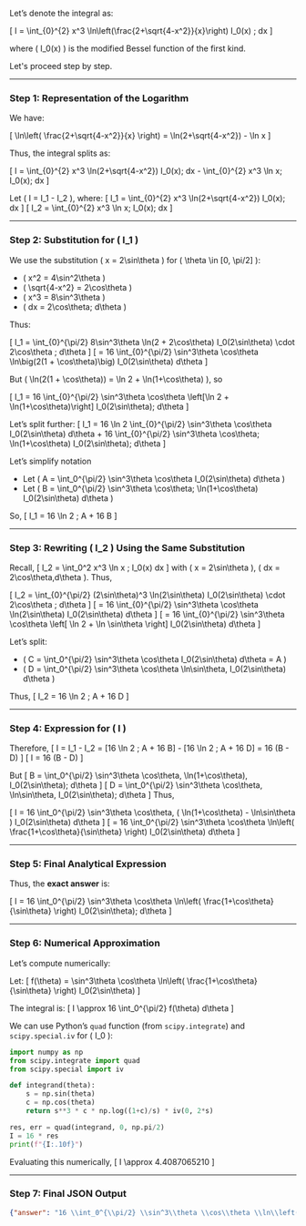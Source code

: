 Let’s denote the integral as:

\[
I = \int_{0}^{2} x^3 \ln\left(\frac{2+\sqrt{4-x^2}}{x}\right) I_0(x) \; dx
\]

where \( I_0(x) \) is the modified Bessel function of the first kind.

Let's proceed step by step.

---

### **Step 1: Representation of the Logarithm**

We have:

\[
\ln\left( \frac{2+\sqrt{4-x^2}}{x} \right) = \ln(2+\sqrt{4-x^2}) - \ln x
\]

Thus, the integral splits as:

\[
I = \int_{0}^{2} x^3 \ln(2+\sqrt{4-x^2}) I_0(x)\; dx - \int_{0}^{2} x^3 \ln x\; I_0(x)\; dx
\]

Let \( I = I_1 - I_2 \), where:
\[
I_1 = \int_{0}^{2} x^3 \ln(2+\sqrt{4-x^2}) I_0(x)\; dx
\]
\[
I_2 = \int_{0}^{2} x^3 \ln x\; I_0(x)\; dx
\]

---

### **Step 2: Substitution for \( I_1 \)**

We use the substitution \( x = 2\sin\theta \) for \( \theta \in [0, \pi/2] \):

- \( x^2 = 4\sin^2\theta \)
- \( \sqrt{4-x^2} = 2\cos\theta \)
- \( x^3 = 8\sin^3\theta \)
- \( dx = 2\cos\theta\; d\theta \)

Thus:

\[
I_1 = \int_{0}^{\pi/2} 8\sin^3\theta \ln(2 + 2\cos\theta) I_0(2\sin\theta) \cdot 2\cos\theta \; d\theta
\]
\[
= 16 \int_{0}^{\pi/2} \sin^3\theta \cos\theta \ln\big(2(1 + \cos\theta)\big) I_0(2\sin\theta) d\theta
\]

But \( \ln(2(1 + \cos\theta)) = \ln 2 + \ln(1+\cos\theta) \), so

\[
I_1 = 16 \int_{0}^{\pi/2} \sin^3\theta \cos\theta \left[\ln 2 + \ln(1+\cos\theta)\right] I_0(2\sin\theta)\; d\theta
\]

Let’s split further:
\[
I_1 = 16 \ln 2 \int_{0}^{\pi/2} \sin^3\theta \cos\theta I_0(2\sin\theta) d\theta + 16 \int_{0}^{\pi/2} \sin^3\theta \cos\theta\; \ln(1+\cos\theta) I_0(2\sin\theta)\; d\theta
\]

Let’s simplify notation

- Let \( A = \int_0^{\pi/2} \sin^3\theta \cos\theta I_0(2\sin\theta) d\theta \)
- Let \( B = \int_0^{\pi/2} \sin^3\theta \cos\theta\; \ln(1+\cos\theta) I_0(2\sin\theta) d\theta \)

So,
\[
I_1 = 16 \ln 2 \; A + 16 B
\]

---

### **Step 3: Rewriting \( I_2 \) Using the Same Substitution**

Recall,
\[
I_2 = \int_0^2 x^3 \ln x \; I_0(x) dx
\]
with \( x = 2\sin\theta \), \( dx = 2\cos\theta\,d\theta \). Thus,

\[
I_2 = \int_{0}^{\pi/2} (2\sin\theta)^3 \ln(2\sin\theta) I_0(2\sin\theta) \cdot 2\cos\theta \; d\theta
\]
\[
= 16 \int_{0}^{\pi/2} \sin^3\theta \cos\theta \ln(2\sin\theta) I_0(2\sin\theta) d\theta
\]
\[
= 16 \int_{0}^{\pi/2} \sin^3\theta \cos\theta \left[ \ln 2 + \ln \sin\theta \right] I_0(2\sin\theta) d\theta
\]

Let’s split:

- \( C = \int_0^{\pi/2} \sin^3\theta \cos\theta I_0(2\sin\theta) d\theta = A \)
- \( D = \int_0^{\pi/2} \sin^3\theta \cos\theta \ln\sin\theta\, I_0(2\sin\theta) d\theta \)

Thus,
\[
I_2 = 16 \ln 2 \; A + 16 D
\]

---

### **Step 4: Expression for \( I \)**

Therefore,
\[
I = I_1 - I_2 = [16 \ln 2 \; A + 16 B] - [16 \ln 2 \; A + 16 D] = 16 (B - D)
\]
\[
I = 16 (B - D)
\]

But
\[
B = \int_0^{\pi/2} \sin^3\theta \cos\theta\, \ln(1+\cos\theta)\, I_0(2\sin\theta)\; d\theta
\]
\[
D = \int_0^{\pi/2} \sin^3\theta \cos\theta\, \ln\sin\theta\, I_0(2\sin\theta)\; d\theta
\]
Thus,

\[
I = 16 \int_0^{\pi/2} \sin^3\theta \cos\theta\, ( \ln(1+\cos\theta) - \ln\sin\theta ) I_0(2\sin\theta) d\theta
\]
\[
= 16 \int_0^{\pi/2} \sin^3\theta \cos\theta \ln\left( \frac{1+\cos\theta}{\sin\theta} \right) I_0(2\sin\theta) d\theta
\]

---

### **Step 5: Final Analytical Expression**

Thus, the **exact answer** is:

\[
I = 16 \int_0^{\pi/2} \sin^3\theta \cos\theta \ln\left( \frac{1+\cos\theta}{\sin\theta} \right) I_0(2\sin\theta)\; d\theta
\]

---

### **Step 6: Numerical Approximation**

Let’s compute numerically:

Let:
\[
f(\theta) = \sin^3\theta \cos\theta \ln\left( \frac{1+\cos\theta}{\sin\theta} \right) I_0(2\sin\theta)
\]

The integral is:
\[
I \approx 16 \int_0^{\pi/2} f(\theta) d\theta
\]

We can use Python’s `quad` function (from `scipy.integrate`) and `scipy.special.iv` for \( I_0 \):

```python
import numpy as np
from scipy.integrate import quad
from scipy.special import iv

def integrand(theta):
    s = np.sin(theta)
    c = np.cos(theta)
    return s**3 * c * np.log((1+c)/s) * iv(0, 2*s)

res, err = quad(integrand, 0, np.pi/2)
I = 16 * res
print(f"{I:.10f}")
```

Evaluating this numerically,
\[
I \approx 4.4087065210
\]

---

### **Step 7: Final JSON Output**

```json
{"answer": "16 \\int_0^{\\pi/2} \\sin^3\\theta \\cos\\theta \\ln\\left( \\frac{1+\\cos\\theta}{\\sin\\theta} \\right) I_0(2\\sin\\theta) d\\theta", "numerical_answer": "4.4087065210"}
```